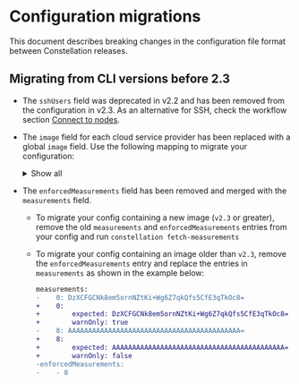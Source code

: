 # Configuration migrations

This document describes breaking changes in the configuration file format between Constellation releases.

## Migrating from CLI versions before 2.3

- The `sshUsers` field was deprecated in v2.2 and has been removed from the configuration in v2.3.
  As an alternative for SSH, check the workflow section [Connect to nodes](../workflows/troubleshooting.md#node-shell-access).
- The `image` field for each cloud service provider has been replaced with a global `image` field. Use the following mapping to migrate your configuration:
    <details>
    <summary>Show all</summary>

    | CSP   | old image                                                                                                                                                                             | new image |
    | ----- | ------------------------------------------------------------------------------------------------------------------------------------------------------------------------------------- | --------- |
    | AWS   | `ami-06b8cbf4837a0a57c`                                                                                                                                                               | `v2.2.2`  |
    | AWS   | `ami-02e96dc04a9e438cd`                                                                                                                                                               | `v2.2.2`  |
    | AWS   | `ami-028ead928a9034b2f`                                                                                                                                                               | `v2.2.2`  |
    | AWS   | `ami-032ac10dd8d8266e3`                                                                                                                                                               | `v2.2.1`  |
    | AWS   | `ami-032e0d57cc4395088`                                                                                                                                                               | `v2.2.1`  |
    | AWS   | `ami-053c3e49e19b96bdd`                                                                                                                                                               | `v2.2.1`  |
    | AWS   | `ami-0e27ebcefc38f648b`                                                                                                                                                               | `v2.2.0`  |
    | AWS   | `ami-098cd37f66523b7c3`                                                                                                                                                               | `v2.2.0`  |
    | AWS   | `ami-04a87d302e2509aad`                                                                                                                                                               | `v2.2.0`  |
    | Azure | `/subscriptions/0d202bbb-4fa7-4af8-8125-58c269a05435/resourceGroups/constellation-images/providers/Microsoft.Compute/galleries/Constellation/images/constellation/versions/2.2.2`     | `v2.2.2`  |
    | Azure | `/subscriptions/0d202bbb-4fa7-4af8-8125-58c269a05435/resourceGroups/constellation-images/providers/Microsoft.Compute/galleries/Constellation_CVM/images/constellation/versions/2.2.2` | `v2.2.2`  |
    | Azure | `/subscriptions/0d202bbb-4fa7-4af8-8125-58c269a05435/resourceGroups/constellation-images/providers/Microsoft.Compute/galleries/Constellation/images/constellation/versions/2.2.1`     | `v2.2.1`  |
    | Azure | `/subscriptions/0d202bbb-4fa7-4af8-8125-58c269a05435/resourceGroups/constellation-images/providers/Microsoft.Compute/galleries/Constellation_CVM/images/constellation/versions/2.2.1` | `v2.2.1`  |
    | Azure | `/subscriptions/0d202bbb-4fa7-4af8-8125-58c269a05435/resourceGroups/constellation-images/providers/Microsoft.Compute/galleries/Constellation/images/constellation/versions/2.2.0`     | `v2.2.0`  |
    | Azure | `/subscriptions/0d202bbb-4fa7-4af8-8125-58c269a05435/resourceGroups/constellation-images/providers/Microsoft.Compute/galleries/Constellation_CVM/images/constellation/versions/2.2.0` | `v2.2.0`  |
    | Azure | `/subscriptions/0d202bbb-4fa7-4af8-8125-58c269a05435/resourceGroups/constellation-images/providers/Microsoft.Compute/galleries/Constellation/images/constellation/versions/2.1.0`     | `v2.1.0`  |
    | Azure | `/subscriptions/0d202bbb-4fa7-4af8-8125-58c269a05435/resourceGroups/constellation-images/providers/Microsoft.Compute/galleries/Constellation_CVM/images/constellation/versions/2.1.0` | `v2.1.0`  |
    | Azure | `/subscriptions/0d202bbb-4fa7-4af8-8125-58c269a05435/resourceGroups/constellation-images/providers/Microsoft.Compute/galleries/Constellation/images/constellation/versions/2.0.0`     | `v2.0.0`  |
    | Azure | `/subscriptions/0d202bbb-4fa7-4af8-8125-58c269a05435/resourceGroups/constellation-images/providers/Microsoft.Compute/galleries/Constellation_CVM/images/constellation/versions/2.0.0` | `v2.0.0`  |
    | GCP   | `projects/constellation-images/global/images/constellation-v2-2-2`                                                                                                                    | `v2.2.2`  |
    | GCP   | `projects/constellation-images/global/images/constellation-v2-2-1`                                                                                                                    | `v2.2.1`  |
    | GCP   | `projects/constellation-images/global/images/constellation-v2-2-0`                                                                                                                    | `v2.2.0`  |
    | GCP   | `projects/constellation-images/global/images/constellation-v2-1-0`                                                                                                                    | `v2.1.0`  |
    | GCP   | `projects/constellation-images/global/images/constellation-v2-0-0`                                                                                                                    | `v2.0.0`  |
    </details>
- The `enforcedMeasurements` field has been removed and merged with the `measurements` field.
  - To migrate your config containing a new image (`v2.3` or greater), remove the old `measurements` and `enforcedMeasurements` entries from your config and run `constellation fetch-measurements`
  - To migrate your config containing an image older than `v2.3`, remove the `enforcedMeasurements` entry and replace the entries in `measurements` as shown in the example below:

    ```diff
    measurements:
    -    0: DzXCFGCNk8em5ornNZtKi+Wg6Z7qkQfs5CfE3qTkOc8=
    +    0:
    +        expected: DzXCFGCNk8em5ornNZtKi+Wg6Z7qkQfs5CfE3qTkOc8=
    +        warnOnly: true
    -    8: AAAAAAAAAAAAAAAAAAAAAAAAAAAAAAAAAAAAAAAAAAA=
    +    8:
    +        expected: AAAAAAAAAAAAAAAAAAAAAAAAAAAAAAAAAAAAAAAAAAA=
    +        warnOnly: false
    -enforcedMeasurements:
    -    - 8
    ```
